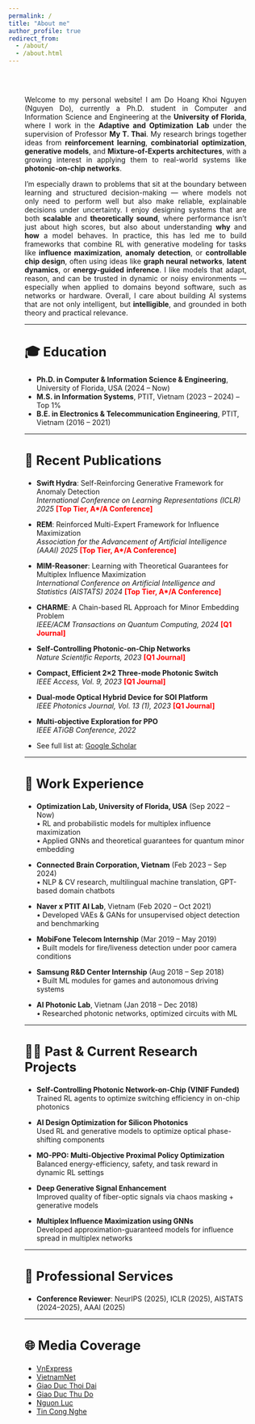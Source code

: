 ```yaml
---
permalink: /
title: "About me"
author_profile: true
redirect_from: 
  - /about/
  - /about.html
---
```


<style>
  .about-wrapper {
    max-width: 2200px;
    margin: 0 auto;
    padding: 2rem;
    display: block;
  }
</style>

<div class="about-wrapper">

<div style="text-align: justify">

Welcome to my personal website! I am Do Hoang Khoi Nguyen (Nguyen Do), currently a Ph.D. student in Computer and Information Science and Engineering at the <strong>University of Florida</strong>, where I work in the <strong>Adaptive and Optimization Lab</strong> under the supervision of Professor <strong>My T. Thai</strong>. My research brings together ideas from <strong>reinforcement learning</strong>, <strong>combinatorial optimization</strong>, <strong>generative models</strong>, and <strong>Mixture-of-Experts architectures</strong>, with a growing interest in applying them to real-world systems like <strong>photonic-on-chip networks</strong>.

I’m especially drawn to problems that sit at the boundary between learning and structured decision-making — where models not only need to perform well but also make reliable, explainable decisions under uncertainty. I enjoy designing systems that are both <strong>scalable</strong> and <strong>theoretically sound</strong>, where performance isn’t just about high scores, but also about understanding <strong>why</strong> and <strong>how</strong> a model behaves. In practice, this has led me to build frameworks that combine RL with generative modeling for tasks like <strong>influence maximization</strong>, <strong>anomaly detection</strong>, or <strong>controllable chip design</strong>, often using ideas like <strong>graph neural networks</strong>, <strong>latent dynamics</strong>, or <strong>energy-guided inference</strong>. I like models that adapt, reason, and can be trusted in dynamic or noisy environments — especially when applied to domains beyond software, such as networks or hardware. Overall, I care about building AI systems that are not only intelligent, but <strong>intelligible</strong>, and grounded in both theory and practical relevance.

</div>

---

<h2 style="font-size: 1.6rem; font-weight: bold;">🎓 Education</h2>

- <strong>Ph.D. in Computer & Information Science & Engineering</strong>, University of Florida, USA (2024 – Now)  
- <strong>M.S. in Information Systems</strong>, PTIT, Vietnam (2023 – 2024) – Top 1%  
- <strong>B.E. in Electronics & Telecommunication Engineering</strong>, PTIT, Vietnam (2016 – 2021)

---

<h2 style="font-size: 1.6rem; font-weight: bold;">📄 Recent Publications</h2>

- <strong>Swift Hydra</strong>: Self-Reinforcing Generative Framework for Anomaly Detection  
  <em>International Conference on Learning Representations (ICLR) 2025</em> <span style="color:red;"><strong>[Top Tier, A*/A Conference]</strong></span>

- <strong>REM</strong>: Reinforced Multi-Expert Framework for Influence Maximization  
  <em>Association for the Advancement of Artificial Intelligence (AAAI) 2025</em> <span style="color:red;"><strong>[Top Tier, A*/A Conference]</strong></span>

- <strong>MIM-Reasoner</strong>: Learning with Theoretical Guarantees for Multiplex Influence Maximization  
  <em>International Conference on Artificial Intelligence and Statistics (AISTATS) 2024</em> <span style="color:red;"><strong>[Top Tier, A*/A Conference]</strong></span>

- <strong>CHARME</strong>: A Chain-based RL Approach for Minor Embedding Problem  
  <em>IEEE/ACM Transactions on Quantum Computing, 2024</em> <span style="color:red;"><strong>[Q1 Journal]</strong></span>

- <strong>Self-Controlling Photonic-on-Chip Networks</strong>  
  <em>Nature Scientific Reports, 2023</em> <span style="color:red;"><strong>[Q1 Journal]</strong></span>

- <strong>Compact, Efficient 2×2 Three-mode Photonic Switch</strong>  
  <em>IEEE Access, Vol. 9, 2023</em> <span style="color:red;"><strong>[Q1 Journal]</strong></span>

- <strong>Dual-mode Optical Hybrid Device for SOI Platform</strong>  
  <em>IEEE Photonics Journal, Vol. 13 (1), 2023</em> <span style="color:red;"><strong>[Q1 Journal]</strong></span>

- <strong>Multi-objective Exploration for PPO</strong>  
  <em>IEEE ATiGB Conference, 2022</em>

- See full list at: [Google Scholar](https://scholar.google.com/citations?user=6f9HM24AAAAJ&hl=en)

---

<h2 style="font-size: 1.6rem; font-weight: bold;">💼 Work Experience</h2>

- <strong>Optimization Lab, University of Florida, USA</strong> (Sep 2022 – Now)  
  • RL and probabilistic models for multiplex influence maximization  
  • Applied GNNs and theoretical guarantees for quantum minor embedding

- <strong>Connected Brain Corporation, Vietnam</strong> (Feb 2023 – Sep 2024)  
  • NLP & CV research, multilingual machine translation, GPT-based domain chatbots

- <strong>Naver x PTIT AI Lab</strong>, Vietnam (Feb 2020 – Oct 2021)  
  • Developed VAEs & GANs for unsupervised object detection and benchmarking

- <strong>MobiFone Telecom Internship</strong> (Mar 2019 – May 2019)  
  • Built models for fire/liveness detection under poor camera conditions

- <strong>Samsung R&D Center Internship</strong> (Aug 2018 – Sep 2018)  
  • Built ML modules for games and autonomous driving systems

- <strong>AI Photonic Lab</strong>, Vietnam (Jan 2018 – Dec 2018)  
  • Researched photonic networks, optimized circuits with ML

---

<h2 style="font-size: 1.6rem; font-weight: bold;">👨‍🔬 Past & Current Research Projects</h2>

- <strong>Self-Controlling Photonic Network-on-Chip (VINIF Funded)</strong>  
  Trained RL agents to optimize switching efficiency in on-chip photonics

- <strong>AI Design Optimization for Silicon Photonics</strong>  
  Used RL and generative models to optimize optical phase-shifting components

- <strong>MO-PPO: Multi-Objective Proximal Policy Optimization</strong>  
  Balanced energy-efficiency, safety, and task reward in dynamic RL settings

- <strong>Deep Generative Signal Enhancement</strong>  
  Improved quality of fiber-optic signals via chaos masking + generative models

- <strong>Multiplex Influence Maximization using GNNs</strong>  
  Developed approximation-guaranteed models for influence spread in multiplex networks

---

<h2 style="font-size: 1.6rem; font-weight: bold;">📌 Professional Services</h2>

- <strong>Conference Reviewer</strong>: NeurIPS (2025), ICLR (2025), AISTATS (2024–2025), AAAI (2025)

---

<h2 style="font-size: 1.6rem; font-weight: bold;">🌐 Media Coverage</h2>

- [VnExpress](https://vnexpress.net/tag/do-hoang-khoi-nguyen-1482819)  
- [VietnamNet](https://vietnamnet.vn/giao-su-dai-hoc-stanford-cac-nghien-cuu-toi-uu-hoa-hoc-may-co-tinh-ung-dung-cao-i418679.html)  
- [Giao Duc Thoi Dai](https://giaoducthoidai.vn/giao-duc/chang-sinh-vien-tre-tu-choi-luong-khung-de-theo-duoi-chip-quang-tu-Y4T1awbnR.html)  
- [Giao Duc Thu Do](https://giaoducthudo.giaoducthoidai.vn/do-hoang-khoi-nguyen-ptag.html)  
- [Nguon Luc](https://www.nguonluc.com.vn/sinh-vien-viet-nam-co-cong-bo-quoc-te-ve-tri-tue-nhan-tao-a1675.html)  
- [Tin Cong Nghe](https://www.tincongnghe.net/t-54224/sinh-vien-nghien-cuu-ai-co-cong-bo-quoc-te.html)

</div>
